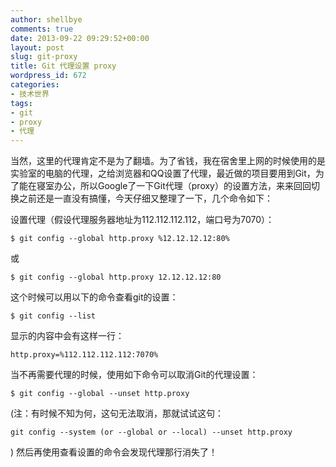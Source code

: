 ```yaml
---
author: shellbye
comments: true
date: 2013-09-22 09:29:52+00:00
layout: post
slug: git-proxy
title: Git 代理设置 proxy
wordpress_id: 672
categories:
- 技术世界
tags:
- git
- proxy
- 代理
---
```


当然，这里的代理肯定不是为了翻墙。为了省钱，我在宿舍里上网的时候使用的是实验室的电脑的代理，之给浏览器和QQ设置了代理，最近做的项目要用到Git，为了能在寝室办公，所以Google了一下Git代理（proxy）的设置方法，来来回回切换之前还是一直没有搞懂，今天仔细又整理了一下，几个命令如下：

设置代理（假设代理服务器地址为112.112.112.112，端口号为7070）：


    
    $ git config --global http.proxy %12.12.12.12:80%


或
    
    $ git config --global http.proxy 12.12.12.12:80



这个时候可以用以下的命令查看git的设置：


    
    $ git config --list



显示的内容中会有这样一行：


    
    http.proxy=%112.112.112.112:7070%



当不再需要代理的时候，使用如下命令可以取消Git的代理设置：


    
    $ git config --global --unset http.proxy


(注：有时候不知为何，这句无法取消，那就试试这句：

    
    git config --system (or --global or --local) --unset http.proxy


)
然后再使用查看设置的命令会发现代理那行消失了！
